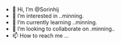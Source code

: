 - 👋 Hi, I’m @Sorinhij
- 👀 I’m interested in ..minning.
- 🌱 I’m currently learning ..minning.
- 💞️ I’m looking to collaborate on .minning..
- 📫 How to reach me ...

<!---
Sorinhij/Sorinhij is a ✨ special ✨ repository because its `README.md` (this file) appears on your GitHub profile.
You can click the Preview link to take a look at your changes.
--->
